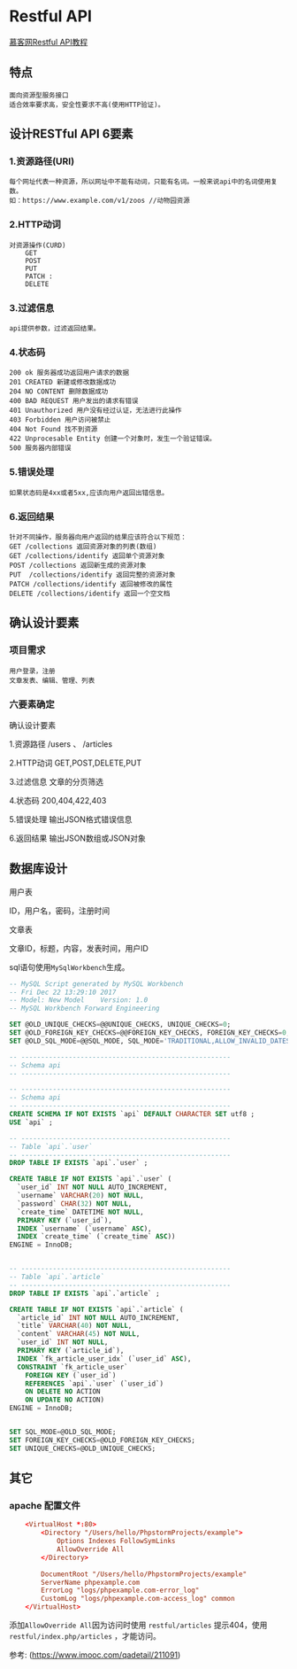 Restful API
===========

[慕客网Restful API教程](https://www.imooc.com/learn/811)  

## 特点
    
    面向资源型服务接口
    适合效率要求高，安全性要求不高(使用HTTP验证)。

## 设计RESTful API 6要素

### 1.资源路径(URI)

	每个网址代表一种资源，所以网址中不能有动词，只能有名词。一般来说api中的名词使用复数。
	如：https://www.example.com/v1/zoos //动物园资源

### 2.HTTP动词
    对资源操作(CURD)
        GET
        POST
        PUT
        PATCH :
        DELETE

### 3.过滤信息

    api提供参数，过滤返回结果。
    
### 4.状态码
    
    200 ok 服务器成功返回用户请求的数据
    201 CREATED 新建或修改数据成功
    204 NO CONTENT 删除数据成功
    400 BAD REQUEST 用户发出的请求有错误
    401 Unauthorized 用户没有经过认证，无法进行此操作
    403 Forbidden 用户访问被禁止
    404 Not Found 找不到资源
    422 Unprocesable Entity 创建一个对象时，发生一个验证错误。
    500 服务器内部错误   
    
### 5.错误处理

    如果状态码是4xx或者5xx,应该向用户返回出错信息。 
      
### 6.返回结果

	针对不同操作，服务器向用户返回的结果应该符合以下规范：
	GET /collections 返回资源对象的列表(数组)
	GET /collections/identify 返回单个资源对象
	POST /collections 返回新生成的资源对象
	PUT  /collections/identify 返回完整的资源对象
	PATCH /collections/identify 返回被修改的属性
	DELETE /collections/identify 返回一个空文档


## 确认设计要素

### 项目需求

    用户登录，注册
    文章发表、编辑、管理、列表

### 六要素确定

确认设计要素

1.资源路径
/users 、 /articles

2.HTTP动词
GET,POST,DELETE,PUT

3.过滤信息
文章的分页筛选

4.状态码
200,404,422,403

5.错误处理
输出JSON格式错误信息

6.返回结果
输出JSON数组或JSON对象


## 数据库设计

用户表

ID，用户名，密码，注册时间

文章表

文章ID，标题，内容，发表时间，用户ID


sql语句使用`MySqlWorkbench`生成。

```sql
-- MySQL Script generated by MySQL Workbench
-- Fri Dec 22 13:29:10 2017
-- Model: New Model    Version: 1.0
-- MySQL Workbench Forward Engineering

SET @OLD_UNIQUE_CHECKS=@@UNIQUE_CHECKS, UNIQUE_CHECKS=0;
SET @OLD_FOREIGN_KEY_CHECKS=@@FOREIGN_KEY_CHECKS, FOREIGN_KEY_CHECKS=0;
SET @OLD_SQL_MODE=@@SQL_MODE, SQL_MODE='TRADITIONAL,ALLOW_INVALID_DATES';

-- -----------------------------------------------------
-- Schema api
-- -----------------------------------------------------

-- -----------------------------------------------------
-- Schema api
-- -----------------------------------------------------
CREATE SCHEMA IF NOT EXISTS `api` DEFAULT CHARACTER SET utf8 ;
USE `api` ;

-- -----------------------------------------------------
-- Table `api`.`user`
-- -----------------------------------------------------
DROP TABLE IF EXISTS `api`.`user` ;

CREATE TABLE IF NOT EXISTS `api`.`user` (
  `user_id` INT NOT NULL AUTO_INCREMENT,
  `username` VARCHAR(20) NOT NULL,
  `password` CHAR(32) NOT NULL,
  `create_time` DATETIME NOT NULL,
  PRIMARY KEY (`user_id`),
  INDEX `username` (`username` ASC),
  INDEX `create_time` (`create_time` ASC))
ENGINE = InnoDB;


-- -----------------------------------------------------
-- Table `api`.`article`
-- -----------------------------------------------------
DROP TABLE IF EXISTS `api`.`article` ;

CREATE TABLE IF NOT EXISTS `api`.`article` (
  `article_id` INT NOT NULL AUTO_INCREMENT,
  `title` VARCHAR(40) NOT NULL,
  `content` VARCHAR(45) NOT NULL,
  `user_id` INT NOT NULL,
  PRIMARY KEY (`article_id`),
  INDEX `fk_article_user_idx` (`user_id` ASC),
  CONSTRAINT `fk_article_user`
    FOREIGN KEY (`user_id`)
    REFERENCES `api`.`user` (`user_id`)
    ON DELETE NO ACTION
    ON UPDATE NO ACTION)
ENGINE = InnoDB;


SET SQL_MODE=@OLD_SQL_MODE;
SET FOREIGN_KEY_CHECKS=@OLD_FOREIGN_KEY_CHECKS;
SET UNIQUE_CHECKS=@OLD_UNIQUE_CHECKS;

```

## 其它

### apache 配置文件

```conf
    <VirtualHost *:80>
        <Directory "/Users/hello/PhpstormProjects/example">
            Options Indexes FollowSymLinks
            AllowOverride All
        </Directory>
        
        DocumentRoot "/Users/hello/PhpstormProjects/example"
        ServerName phpexample.com
        ErrorLog "logs/phpexample.com-error_log"
        CustomLog "logs/phpexample.com-access_log" common
    </VirtualHost>
```

添加`AllowOverride All`因为访问时使用 `restful/articles` 提示404，使用 `restful/index.php/articles` ，才能访问。

参考: (https://www.imooc.com/qadetail/211091)

